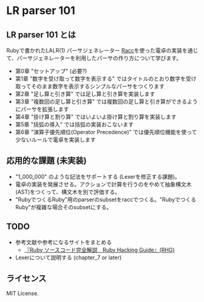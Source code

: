 # LR parser 101

## LR parser 101 とは

Rubyで書かれたLALR(1) パーサジェネレーター [Racc](https://github.com/ruby/racc)を使った電卓の実装を通じて、パーサジェネレーターを利用したパーサの作り方について学びます。

* 第0章 "セットアップ" (必要?)
* 第1章 "数字を受け取って数字を表示する" ではタイトルのとおり数字を受け取ってそのまま数字を表示するシンプルなパーサをつくります
* 第2章 "足し算と引き算" では足し算と引き算を実装します
* 第3章 "複数回の足し算と引き算" では複数回の足し算と引き算ができるようにパーサを拡張します
* 第4章 "掛け算と割り算" ではいよいよ掛け算と割り算を実装します
* 第5章 "括弧の導入" では括弧の実装おこないます
* 第6章 "演算子優先順位(Operator Precedence)" では優先順位機能を使って少ないルールで電卓を実装します

## 応用的な課題 (未実装)

* "1_000_000" のような記法をサポートする (Lexerを修正する課題)。
* 電卓の実装を発展させる。アクションで計算を行うのをやめて抽象構文木(AST)をつくって、構文木を別で評価する。
* "RubyでつくるRuby"用のparserのsubsetをraccでつくる。"RubyでつくるRuby"が複雑な場合そのsubsetにする。

## TODO

* 参考文献や参考になるサイトをまとめる
  * [『Ruby ソースコード完全解説　Ruby Hacking Guide』(RHG)](https://i.loveruby.net/ja/rhg/book/)
* Lexerについて説明する (chapter_7 or later)

## ライセンス

MIT License.
